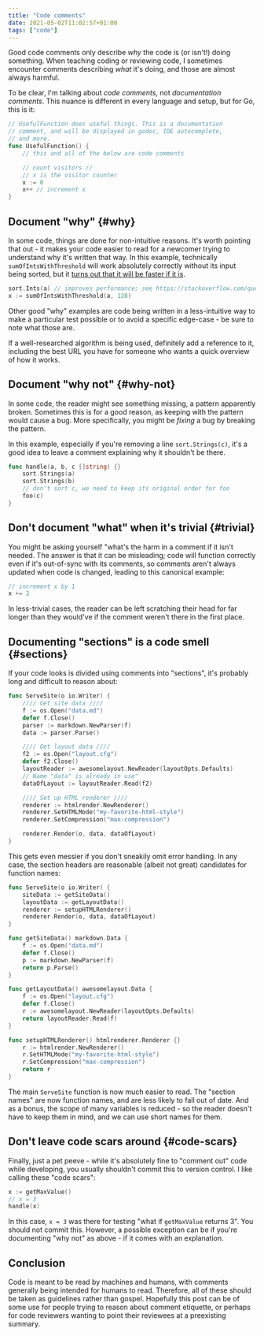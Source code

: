 ```yaml
---
title: "Code comments"
date: 2021-05-02T11:02:57+01:00
tags: ["code"]
---
```


Good code comments only describe *why* the code is (or isn't!) doing something. <!--more--> When teaching coding or reviewing code, I sometimes encounter comments describing *what* it's doing, and those are almost always harmful. 

To be clear, I'm talking about *code comments*, not *documentation comments*. This nuance is different in every language and setup, but for Go, this is it:

```go
// UsefulFunction does useful things. This is a documentation
// comment, and will be displayed in godoc, IDE autocomplete,
// and more.
func UsefulFunction() {
    // this and all of the below are code comments

    // count visitors //
    // x is the visitor counter
    x := 0
    x++ // increment x
}
```

## Document "why" {#why}

In some code, things are done for non-intuitive reasons. It's worth pointing that out - it makes your code easier to read for a newcomer trying to understand why it's written that way. In this example, technically `sumOfIntsWithThreshold` will work absolutely correctly without its input being sorted, but it [turns out that it will be faster if it is][sorted-is-faster].

[sorted-is-faster]: https://stackoverflow.com/questions/11227809

```go
sort.Ints(a) // improves performance; see https://stackoverflow.com/questions/11227809
x := sumOfIntsWithThreshold(a, 128)
```

Other good "why" examples are code being written in a less-intuitive way to make a particular test possible or to avoid a specific edge-case - be sure to note what those are.

If a well-researched algorithm is being used, definitely add a reference to it, including the best URL you have for someone who wants a quick overview of how it works.

## Document "why not" {#why-not}

In some code, the reader might see something missing, a pattern apparently broken. Sometimes this is for a good reason, as keeping with the pattern would cause a bug. More specifically, you might be *fixing* a bug by breaking the pattern.

In this example, especially if you're removing a line `sort.Strings(c)`, it's a good idea to leave a comment explaining why it shouldn't be there.

```go
func handle(a, b, c []string) {}
    sort.Strings(a)
    sort.Strings(b)
    // don't sort c, we need to keep its original order for foo
    foo(c)
}
```

## Don't document "what" when it's trivial {#trivial}

You might be asking yourself "what's the harm in a comment if it isn't needed. The answer is that it can be misleading; code will function correctly even if it's out-of-sync with its comments, so comments aren't always updated when code is changed, leading to this canonical example:

```go
// increment x by 1
x += 2
```

In less-trivial cases, the reader can be left scratching their head for far longer than they would've if the comment weren't there in the first place.

## Documenting "sections" is a code smell {#sections}

If your code looks is divided using comments into "sections", it's probably long and difficult to reason about:

```go
func ServeSite(o io.Writer) {
    //// Get site data ////
    f := os.Open("data.md")
    defer f.Close()
    parser := markdown.NewParser(f)
    data := parser.Parse()

    //// Get layout data ////
    f2 := os.Open("layout.cfg")
    defer f2.Close()
    layoutReader := awesomelayout.NewReader(layoutOpts.Defaults)
    // Name "data" is already in use"
    dataOfLayout := layoutReader.Read(f2)

    //// Set up HTML renderer ////
    renderer := htmlrender.NewRenderer()
    renderer.SetHTMLMode("my-favorite-html-style")
    renderer.SetCompression("max-compression")

    renderer.Render(o, data, dataOfLayout)
}
```

This gets even messier if you don't sneakily omit error handling. In any case, the section headers are reasonable (albeit not great) candidates for function names:

```go
func ServeSite(o io.Writer) {
    siteData := getSiteData()
    layoutData := getLayoutData()
    renderer := setupHTMLRenderer()
    renderer.Render(o, data, dataOfLayout)
}

func getSiteData() markdown.Data {
    f := os.Open("data.md")
    defer f.Close()
    p := markdown.NewParser(f)
    return p.Parse()
}

func getLayoutData() awesomelayout.Data {
    f := os.Open("layout.cfg")
    defer f.Close()
    r := awesomelayout.NewReader(layoutOpts.Defaults)
    return layoutReader.Read(f)
}

func setupHTMLRenderer() htmlrenderer.Renderer {}
    r := htmlrender.NewRenderer()
    r.SetHTMLMode("my-favorite-html-style")
    r.SetCompression("max-compression")
    return r
}
```

The main `ServeSite` function is now much easier to read. The "section names" are now function names, and are less likely to fall out of date. And as a bonus, the scope of many variables is reduced - so the reader doesn't have to keep them in mind, and we can use short names for them.

## Don't leave code scars around {#code-scars}

Finally, just a pet peeve - while it's absolutely fine to "comment out" code while developing, you usually shouldn't commit this to version control. I like calling these "code scars":

```go
x := getMaxValue()
// x = 3
handle(x)
```

In this case, `x = 3` was there for testing "what if `getMaxValue` returns 3". You should not commit this. However, a possible exception can be if you're documenting "why not" as above - if it comes with an explanation.

## Conclusion

Code is meant to be read by machines and humans, with comments generally being intended for humans to read. Therefore, all of these should be taken as guidelines rather than gospel. Hopefully this post can be of some use for people trying to reason about comment etiquette, or perhaps for code reviewers wanting to point their reviewees at a preexisting summary.